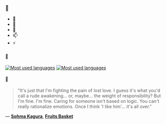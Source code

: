 ### 👋

- 🔭
- 🌱
- 💬
- 📫
- ⚡

#### 🧏

[![Most used languages](https://github-readme-stats-aynah.vercel.app/api/top-langs/?username=aynh&theme=solarized-dark&langs_count=6&layout=compact&hide_title=true)](https://github.com/anuraghazra/github-readme-stats#gh-dark-mode-only)
[![Most used languages](https://github-readme-stats-aynah.vercel.app/api/top-langs/?username=aynh&theme=solarized-light&langs_count=6&layout=compact&hide_title=true)](https://github.com/anuraghazra/github-readme-stats#gh-light-mode-only)

#### 💬

> "It's just that I'm fighting the pain of lost love. I guess it's what you'd call a rude awakening... or, maybe... the weight of responsibility? But I'm fine. I'm fine. Caring for someone isn't based on logic. You can't really rationalize emotions. Once I think 'I like him'... it's all over."

&mdash; [**Sohma Kagura**](https://myanimelist.net/character.php?q=Sohma%20Kagura&cat=character), [**Fruits Basket**](https://myanimelist.net/search/all?q=Fruits%20Basket&cat=all)

